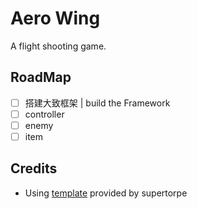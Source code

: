 # Aero Wing

A flight shooting game.

## RoadMap

- [ ] 搭建大致框架 | build the Framework
- [ ] controller
- [ ] enemy
- [ ] item

## Credits

- Using [template](https://github.com/supertorpe/vite-phaser-starter) provided by supertorpe
